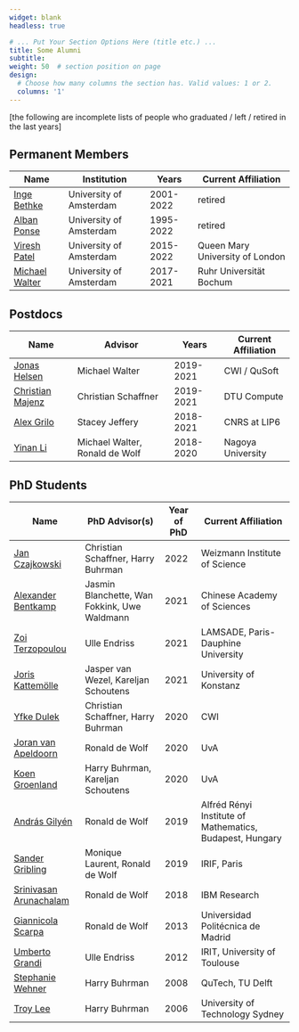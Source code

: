 ```yaml
---
widget: blank
headless: true

# ... Put Your Section Options Here (title etc.) ...
title: Some Alumni
subtitle:
weight: 50  # section position on page
design:
  # Choose how many columns the section has. Valid values: 1 or 2.
  columns: '1'
---
```

[the following are incomplete lists of people who graduated / left / retired in the last years]

## Permanent Members
| Name                                                                            | Institution | Years | Current Affiliation |
|---------------------------------------------------------------------------------|-----------------------------|-------------|---------------------|
| [Inge Bethke](https://staff.fnwi.uva.nl/i.bethke/)                                      | University of Amsterdam | 2001-2022 | retired |
| [Alban Ponse](https://staff.fnwi.uva.nl/a.ponse/)                                       | University of Amsterdam | 1995-2022 | retired |
| [Viresh Patel](https://www.qmul.ac.uk/maths/profiles/patelv.html)                       | University of Amsterdam | 2015-2022 | Queen Mary University of London|
| [Michael Walter](https://michaelwalter.info/)                                           | University of Amsterdam | 2017-2021 | Ruhr Universität Bochum |



## Postdocs
| Name                                                                            | Advisor | Years | Current Affiliation |
|---------------------------------------------------------------------------------|-----------------------------|-------------|---------------------|
| [Jonas Helsen](/author/jonas-helsen/)                                           | Michael Walter | 2019-2021 | CWI / QuSoft |
| [Christian Majenz](https://www.christianmajenz.info/about-me.html)              | Christian Schaffner | 2019-2021 | DTU Compute |
| [Alex Grilo](https://abgrilo.org)                                               | Stacey Jeffery | 2018-2021 | CNRS at LIP6 |
| [Yinan Li](https://www.yinanli.com/)                                            | Michael Walter, Ronald de Wolf | 2018-2020 | Nagoya University |


## PhD Students
| Name                                                                            | PhD Advisor(s) | Year of PhD | Current Affiliation |
|---------------------------------------------------------------------------------|-----------------------------|-------------|---------------------|
| [Jan Czajkowski](https://staff.fnwi.uva.nl/j.m.czajkowski/)                     | Christian Schaffner, Harry Buhrman  | 2022 | Weizmann Institute of Science |
| [Alexander Bentkamp](https://orcid.org/0000-0002-7158-3595)                     | Jasmin Blanchette, Wan Fokkink, Uwe Waldmann | 2021 | Chinese Academy of Sciences |
| [Zoi Terzopoulou](https://www.lamsade.dauphine.fr/~zterzopoulou/)               | Ulle Endriss          | 2021        | LAMSADE, Paris-Dauphine University |
| [Joris Kattemölle](https://www.linkedin.com/in/joris-kattemolle-8604a594/)      | Jasper van Wezel, Kareljan Schoutens  | 2021        | University of Konstanz |
| [Yfke Dulek](https://www.yfkedulek.com/)                                        | Christian Schaffner, Harry Buhrman   | 2020     | CWI                 |
| [Joran van Apeldoorn](https://www.linkedin.com/in/joran-van-apeldoorn-924483103)| Ronald de Wolf         | 2020        | UvA                 |
| [Koen Groenland](https://sites.google.com/view/koengroenland)                   | Harry Buhrman, Kareljan Schoutens   | 2020 | UvA |
| [András Gilyén](http://gilyen.hu/)                                              | Ronald de Wolf		     | 2019		     | Alfréd Rényi Institute of Mathematics, Budapest, Hungary|
| [Sander Gribling](https://sites.google.com/site/sandergribling/)                | Monique Laurent, Ronald de Wolf | 2019 |	IRIF, Paris |
| [Srinivasan Arunachalam](https://logitechenator.github.io/sarunach/)	          | Ronald de Wolf	       | 2018        | IBM Research        |
| [Giannicola Scarpa](https://sites.google.com/site/giannicolascarpa/)            | Ronald de Wolf | 2013 |	Universidad Politécnica de Madrid	|
| [Umberto Grandi](https://www.irit.fr/~Umberto.Grandi/)                          | Ulle Endriss           | 2012        | IRIT, University of Toulouse |
| [Stephanie Wehner](https://qutech.nl/person/stephanie-wehner/)                  | Harry Buhrman          | 2008        | QuTech, TU Delft    |
| [Troy Lee](http://troylee.org/)                                                 | Harry Buhrman          | 2006        | University of Technology Sydney |
